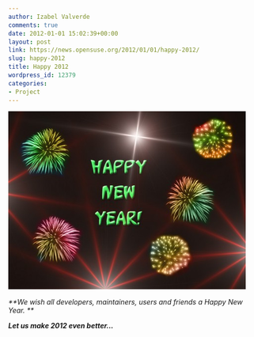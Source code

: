 ```yaml
---
author: Izabel Valverde
comments: true
date: 2012-01-01 15:02:39+00:00
layout: post
link: https://news.opensuse.org/2012/01/01/happy-2012/
slug: happy-2012
title: Happy 2012
wordpress_id: 12379
categories:
- Project
---
```


[![Happy 2012](/wp-content/uploads/2012/01/HappyNewYear.jpg)](//news.opensuse.org/2012/01/01/happy-2012/happynewyear/)




_**We wish all developers, maintainers, users and friends a Happy New Year. **_




_**Let us make 2012 even better...**_
